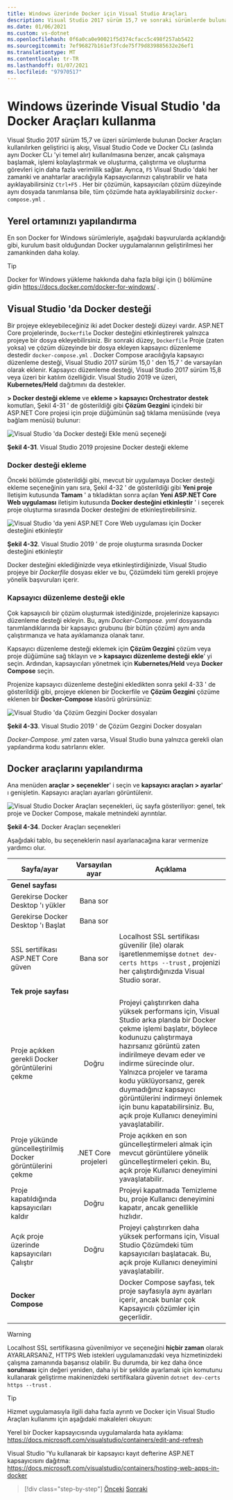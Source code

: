 ```yaml
---
title: Windows üzerinde Docker için Visual Studio Araçları
description: Visual Studio 2017 sürüm 15,7 ve sonraki sürümlerde bulunan Docker araçlarını öğrenin.
ms.date: 01/06/2021
ms.custom: vs-dotnet
ms.openlocfilehash: 0f6a0ca0e90021f5d374cfacc5c498f257ab5422
ms.sourcegitcommit: 7ef96827b161ef3fcde75f79d839885632e26ef1
ms.translationtype: MT
ms.contentlocale: tr-TR
ms.lasthandoff: 01/07/2021
ms.locfileid: "97970517"
---
```

# <a name="use-docker-tools-in-visual-studio-on-windows"></a>Windows üzerinde Visual Studio 'da Docker Araçları kullanma

Visual Studio 2017 sürüm 15,7 ve üzeri sürümlerde bulunan Docker Araçları kullanılırken geliştirici iş akışı, Visual Studio Code ve Docker CLı (aslında aynı Docker CLı 'yi temel alır) kullanılmasına benzer, ancak çalışmaya başlamak, işlemi kolaylaştırmak ve oluşturma, çalıştırma ve oluşturma görevleri için daha fazla verimlilik sağlar. Ayrıca, `F5` Visual Studio 'daki her zamanki ve anahtarlar aracılığıyla Kapsayıcılarınızı çalıştırabilir ve hata ayıklayabilirsiniz `Ctrl+F5` . Her bir çözümün, kapsayıcıları çözüm düzeyinde aynı dosyada tanımlansa bile, tüm çözümde hata ayıklayabilirsiniz `docker-compose.yml` .

## <a name="configure-your-local-environment"></a>Yerel ortamınızı yapılandırma

En son Docker for Windows sürümleriyle, aşağıdaki başvurularda açıklandığı gibi, kurulum basit olduğundan Docker uygulamalarının geliştirilmesi her zamankinden daha kolay.

> [!TIP]
> Docker for Windows yükleme hakkında daha fazla bilgi için () bölümüne gidin <https://docs.docker.com/docker-for-windows/> .

## <a name="docker-support-in-visual-studio"></a>Visual Studio 'da Docker desteği

Bir projeye ekleyebileceğiniz iki adet Docker desteği düzeyi vardır. ASP.NET Core projelerinde, `Dockerfile` Docker desteğini etkinleştirerek yalnızca projeye bir dosya ekleyebilirsiniz. Bir sonraki düzey, `Dockerfile` Proje (zaten yoksa) ve çözüm düzeyinde bir dosya ekleyen kapsayıcı düzenleme destedir `docker-compose.yml` . Docker Compose aracılığıyla kapsayıcı düzenleme desteği, Visual Studio 2017 sürüm 15,0 ' den 15,7 ' de varsayılan olarak eklenir. Kapsayıcı düzenleme desteği, Visual Studio 2017 sürüm 15,8 veya üzeri bir katılım özelliğidir. Visual Studio 2019 ve üzeri, **Kubernetes/Held** dağıtımını da destekler.

**> Docker desteği ekleme** ve **ekleme > kapsayıcı Orchestrator destek** komutları, Şekil 4-31 ' de gösterildiği gibi **Çözüm Gezgini** içindeki bir ASP.NET Core projesi için proje düğümünün sağ tıklama menüsünde (veya bağlam menüsü) bulunur:

![Visual Studio 'da Docker desteği Ekle menü seçeneği](media/add-docker-support-menu.png)

**Şekil 4-31**. Visual Studio 2019 projesine Docker desteği ekleme

### <a name="add-docker-support"></a>Docker desteği ekleme

Önceki bölümde gösterildiği gibi, mevcut bir uygulamaya Docker desteği ekleme seçeneğinin yanı sıra, Şekil 4-32 ' de gösterildiği gibi **Yeni proje** Iletişim kutusunda **Tamam** ' a tıkladıktan sonra açılan **Yeni ASP.NET Core Web uygulaması** iletişim kutusunda **Docker desteğini etkinleştir** ' i seçerek proje oluşturma sırasında Docker desteğini de etkinleştirebilirsiniz.

![Visual Studio 'da yeni ASP.NET Core Web uygulaması için Docker desteğini etkinleştir](media/enable-docker-support-visual-studio.png)

**Şekil 4-32**. Visual Studio 2019 ' de proje oluşturma sırasında Docker desteğini etkinleştir

Docker desteğini eklediğinizde veya etkinleştirdiğinizde, Visual Studio projeye bir _Dockerfile_ dosyası ekler ve bu, Çözümdeki tüm gerekli projeye yönelik başvuruları içerir.

### <a name="add-container-orchestration-support"></a>Kapsayıcı düzenleme desteği ekle

Çok kapsayıcılı bir çözüm oluşturmak istediğinizde, projelerinize kapsayıcı düzenleme desteği ekleyin. Bu, aynı _Docker-Compose. yıml_ dosyasında tanımlandıklarında bir kapsayıcı grubunu (bir bütün çözüm) aynı anda çalıştırmanıza ve hata ayıklamanıza olanak tanır.

Kapsayıcı düzenleme desteği eklemek için **Çözüm Gezgini** çözüm veya proje düğümüne sağ tıklayın ve **> kapsayıcı düzenleme desteği ekle**' yi seçin. Ardından, kapsayıcıları yönetmek için **Kubernetes/Held** veya **Docker Compose** seçin.

Projenize kapsayıcı düzenleme desteğini ekledikten sonra şekil 4-33 ' de gösterildiği gibi, projeye eklenen bir Dockerfile ve **Çözüm Gezgini** çözüme eklenen bir **Docker-Compose** klasörü görürsünüz:

![Visual Studio 'da Çözüm Gezgini Docker dosyaları](media/docker-support-solution-explorer.png)

**Şekil 4-33**. Visual Studio 2019 ' de Çözüm Gezgini Docker dosyaları

_Docker-Compose. yml_ zaten varsa, Visual Studio buna yalnızca gerekli olan yapılandırma kodu satırlarını ekler.

## <a name="configure-docker-tools"></a>Docker araçlarını yapılandırma

Ana menüden **araçlar > seçenekler**' i seçin ve **kapsayıcı araçları > ayarlar**' ı genişletin. Kapsayıcı araçları ayarları görüntülenir.

![Visual Studio Docker Araçları seçenekleri, üç sayfa gösteriliyor: genel, tek proje ve Docker Compose, makale metnindeki ayrıntılar.](media/visual-studio-docker-tools-options.png)

**Şekil 4-34**. Docker Araçları seçenekleri

Aşağıdaki tablo, bu seçeneklerin nasıl ayarlanacağına karar vermenize yardımcı olur.

| Sayfa/ayar                                |  Varsayılan ayar   | Açıklama                                                                                                                                                                                                                                                                                                                                                                                                           |
| ------------------------------------------- | :----------------: | --------------------------------------------------------------------------------------------------------------------------------------------------------------------------------------------------------------------------------------------------------------------------------------------------------------------------------------------------------------------------------------------------------------------- |
| **Genel sayfası**                            |
| Gerekirse Docker Desktop 'ı yükler            |     Bana sor      |
| Gerekirse Docker Desktop 'ı Başlat              |     Bana sor      |
| SSL sertifikası ASP.NET Core güven          |     Bana sor      | Localhost SSL sertifikası güvenilir (ile) olarak işaretlenmemişse `dotnet dev-certs https --trust` , projenizi her çalıştırdığınızda Visual Studio sorar.                                                                                                                                                                                                                                                    |
| **Tek proje sayfası**                     |
| Proje açıkken gerekli Docker görüntülerini çekme |        Doğru        | Projeyi çalıştırırken daha yüksek performans için, Visual Studio arka planda bir Docker çekme işlemi başlatır, böylece kodunuzu çalıştırmaya hazırsanız görüntü zaten indirilmeye devam eder ve indirme sürecinde olur. Yalnızca projeler ve tarama kodu yüklüyorsanız, gerek duymadığınız kapsayıcı görüntülerini indirmeyi önlemek için bunu kapatabilirsiniz. Bu, açık proje Kullanıcı deneyimini yavaşlatabilir. |
| Proje yükünde güncelleştirilmiş Docker görüntülerini çekme  | .NET Core projeleri | Proje açıkken en son güncelleştirmeleri almak için mevcut görüntülere yönelik güncelleştirmeleri çekin. Bu, açık proje Kullanıcı deneyimini yavaşlatabilir.                                                                                                                                                                                                                                                                                          |
| Proje kapatıldığında kapsayıcıları kaldır          |        Doğru        | Projeyi kapatmada Temizleme bu, proje Kullanıcı deneyimini kapatır, ancak genellikle hızlıdır.                                                                                                                                                                                                                                                                                                            |
| Açık proje üzerinde kapsayıcıları Çalıştır              |        Doğru        | Projeyi çalıştırırken daha yüksek performans için, Visual Studio Çözümdeki tüm kapsayıcıları başlatacak. Bu, açık proje Kullanıcı deneyimini yavaşlatabilir.                                                                                                                                                                                                                                                        |
| **Docker Compose**                          |                    | Docker Compose sayfası, tek proje sayfasıyla aynı ayarları içerir, ancak bunlar çok Kapsayıcılı çözümler için geçerlidir.                                                                                                                                                                                                                                                                                           |

> [!WARNING]
> Localhost SSL sertifikasına güvenilmiyor ve seçeneğini **hiçbir zaman** olarak AYARLARSANıZ, HTTPS Web istekleri uygulamanızdaki veya hizmetinizdeki çalışma zamanında başarısız olabilir. Bu durumda, bir kez daha önce **sorulması** için değeri yeniden, daha iyi bir şekilde ayarlamak için komutunu kullanarak geliştirme makinenizdeki sertifikalara güvenin `dotnet dev-certs https --trust` .

> [!TIP]
> Hizmet uygulamasıyla ilgili daha fazla ayrıntı ve Docker için Visual Studio Araçları kullanımı için aşağıdaki makaleleri okuyun:
>
> Yerel bir Docker kapsayıcısında uygulamalarda hata ayıklama: <https://docs.microsoft.com/visualstudio/containers/edit-and-refresh>
>
> Visual Studio 'Yu kullanarak bir kapsayıcı kayıt defterine ASP.NET kapsayıcısını dağıtma: <https://docs.microsoft.com/visualstudio/containers/hosting-web-apps-in-docker>

> [!div class="step-by-step"]
> [Önceki](docker-apps-inner-loop-workflow.md) 
>  [Sonraki](set-up-windows-containers-with-powershell.md)
